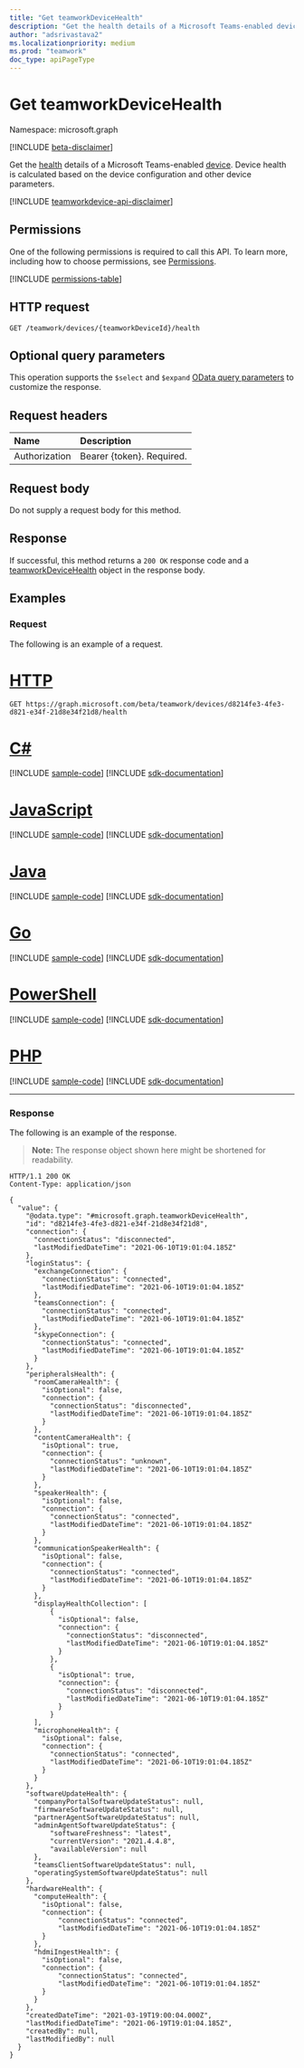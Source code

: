 ```yaml
---
title: "Get teamworkDeviceHealth"
description: "Get the health details of a Microsoft Teams-enabled device."
author: "adsrivastava2"
ms.localizationpriority: medium
ms.prod: "teamwork"
doc_type: apiPageType
---
```


# Get teamworkDeviceHealth
Namespace: microsoft.graph

[!INCLUDE [beta-disclaimer](../../includes/beta-disclaimer.md)]

Get the [health](../resources/teamworkdevicehealth.md) details of a Microsoft Teams-enabled [device](../resources/teamworkdevice.md). Device health is calculated based on the device configuration and other device parameters.

[!INCLUDE [teamworkdevice-api-disclaimer](../../includes/teamworkdevice-api-disclaimer.md)]

## Permissions
One of the following permissions is required to call this API. To learn more, including how to choose permissions, see [Permissions](/graph/permissions-reference).

<!-- { "blockType": "permissions", "name": "teamworkdevicehealth_get" } -->
[!INCLUDE [permissions-table](../includes/permissions/teamworkdevicehealth-get-permissions.md)]

## HTTP request

<!-- {
  "blockType": "ignored"
}
-->
``` http
GET /teamwork/devices/{teamworkDeviceId}/health
```

## Optional query parameters
This operation supports the `$select` and `$expand` [OData query parameters](/graph/query-parameters) to customize the response.

## Request headers
|Name|Description|
|:---|:---|
|Authorization|Bearer {token}. Required.|

## Request body
Do not supply a request body for this method.

## Response

If successful, this method returns a `200 OK` response code and a [teamworkDeviceHealth](../resources/teamworkdevicehealth.md) object in the response body.

## Examples

### Request

The following is an example of a request.

# [HTTP](#tab/http)
<!-- {
  "blockType": "request",
  "name": "get_teamworkdevicehealth"
}
-->
``` http
GET https://graph.microsoft.com/beta/teamwork/devices/d8214fe3-4fe3-d821-e34f-21d8e34f21d8/health
```

# [C#](#tab/csharp)
[!INCLUDE [sample-code](../includes/snippets/csharp/get-teamworkdevicehealth-csharp-snippets.md)]
[!INCLUDE [sdk-documentation](../includes/snippets/snippets-sdk-documentation-link.md)]

# [JavaScript](#tab/javascript)
[!INCLUDE [sample-code](../includes/snippets/javascript/get-teamworkdevicehealth-javascript-snippets.md)]
[!INCLUDE [sdk-documentation](../includes/snippets/snippets-sdk-documentation-link.md)]

# [Java](#tab/java)
[!INCLUDE [sample-code](../includes/snippets/java/get-teamworkdevicehealth-java-snippets.md)]
[!INCLUDE [sdk-documentation](../includes/snippets/snippets-sdk-documentation-link.md)]

# [Go](#tab/go)
[!INCLUDE [sample-code](../includes/snippets/go/get-teamworkdevicehealth-go-snippets.md)]
[!INCLUDE [sdk-documentation](../includes/snippets/snippets-sdk-documentation-link.md)]

# [PowerShell](#tab/powershell)
[!INCLUDE [sample-code](../includes/snippets/powershell/get-teamworkdevicehealth-powershell-snippets.md)]
[!INCLUDE [sdk-documentation](../includes/snippets/snippets-sdk-documentation-link.md)]

# [PHP](#tab/php)
[!INCLUDE [sample-code](../includes/snippets/php/get-teamworkdevicehealth-php-snippets.md)]
[!INCLUDE [sdk-documentation](../includes/snippets/snippets-sdk-documentation-link.md)]

---

### Response

The following is an example of the response.

>**Note:** The response object shown here might be shortened for readability.
<!-- {
  "blockType": "response",
  "truncated": true,
  "@odata.type": "microsoft.graph.teamworkDeviceHealth"
}
-->
``` http
HTTP/1.1 200 OK
Content-Type: application/json

{
  "value": {
    "@odata.type": "#microsoft.graph.teamworkDeviceHealth",
    "id": "d8214fe3-4fe3-d821-e34f-21d8e34f21d8",
    "connection": {
      "connectionStatus": "disconnected",
      "lastModifiedDateTime": "2021-06-10T19:01:04.185Z"
    },
    "loginStatus": {
      "exchangeConnection": {
        "connectionStatus": "connected",
        "lastModifiedDateTime": "2021-06-10T19:01:04.185Z"
      },
      "teamsConnection": {
        "connectionStatus": "connected",
        "lastModifiedDateTime": "2021-06-10T19:01:04.185Z"
      },
      "skypeConnection": {
        "connectionStatus": "connected",
        "lastModifiedDateTime": "2021-06-10T19:01:04.185Z"
      }
    },
    "peripheralsHealth": {
      "roomCameraHealth": {
        "isOptional": false,
        "connection": {
          "connectionStatus": "disconnected",
          "lastModifiedDateTime": "2021-06-10T19:01:04.185Z"
        }
      },
      "contentCameraHealth": {
        "isOptional": true,
        "connection": {
          "connectionStatus": "unknown",
          "lastModifiedDateTime": "2021-06-10T19:01:04.185Z"
        }
      },
      "speakerHealth": {
        "isOptional": false,
        "connection": {
          "connectionStatus": "connected",
          "lastModifiedDateTime": "2021-06-10T19:01:04.185Z"
        }
      },
      "communicationSpeakerHealth": {
        "isOptional": false,
        "connection": {
          "connectionStatus": "connected",
          "lastModifiedDateTime": "2021-06-10T19:01:04.185Z"
        }
      },
      "displayHealthCollection": [
          {
            "isOptional": false,
            "connection": {
              "connectionStatus": "disconnected",
              "lastModifiedDateTime": "2021-06-10T19:01:04.185Z"
            }
          },
          {
            "isOptional": true,
            "connection": {
              "connectionStatus": "disconnected",
              "lastModifiedDateTime": "2021-06-10T19:01:04.185Z"
            }
          }
      ],
      "microphoneHealth": {
        "isOptional": false,
        "connection": {
          "connectionStatus": "connected",
          "lastModifiedDateTime": "2021-06-10T19:01:04.185Z"
        }
      }
    },
    "softwareUpdateHealth": {
      "companyPortalSoftwareUpdateStatus": null,
      "firmwareSoftwareUpdateStatus": null,
      "partnerAgentSoftwareUpdateStatus": null,
      "adminAgentSoftwareUpdateStatus": {
          "softwareFreshness": "latest",
          "currentVersion": "2021.4.4.8",
          "availableVersion": null
      },
      "teamsClientSoftwareUpdateStatus": null,
      "operatingSystemSoftwareUpdateStatus": null
    },
    "hardwareHealth": {
      "computeHealth": {
        "isOptional": false,
        "connection": {
            "connectionStatus": "connected",
            "lastModifiedDateTime": "2021-06-10T19:01:04.185Z"
        }
      },
      "hdmiIngestHealth": {
        "isOptional": false,
        "connection": {
            "connectionStatus": "connected",
            "lastModifiedDateTime": "2021-06-10T19:01:04.185Z"
        }
      }
    },
    "createdDateTime": "2021-03-19T19:00:04.000Z",
    "lastModifiedDateTime": "2021-06-19T19:01:04.185Z",
    "createdBy": null,
    "lastModifiedBy": null
  }
}
```

